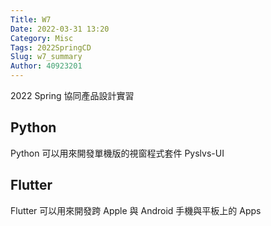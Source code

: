 ```yaml
---
Title: W7
Date: 2022-03-31 13:20
Category: Misc
Tags: 2022SpringCD
Slug: w7_summary
Author: 40923201
---
```


2022 Spring 協同產品設計實習

<!--PELICAN_END_SUMMARY -->

Python
----

Python 可以用來開發單機版的視窗程式套件 Pyslvs-UI


Flutter
----

Flutter 可以用來開發跨 Apple 與 Android 手機與平板上的 Apps